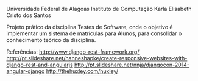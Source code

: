 Universidade Federal de Alagoas
Instituto de Computação
Karla Elisabeth Cristo dos Santos


Projeto prático da disciplina Testes de Software, onde o objetivo é implementar um sistema de matrículas para Alunos, para
consolidar o conhecimento teórico da disciplina.



Referências:
    http://www.django-rest-framework.org/
    http://pt.slideshare.net/hanneshapke/create-responsive-websites-with-django-rest-and-angularjs
    http://pt.slideshare.net/nnja/djangocon-2014-angular-django
    http://thehuxley.com/huxley/
